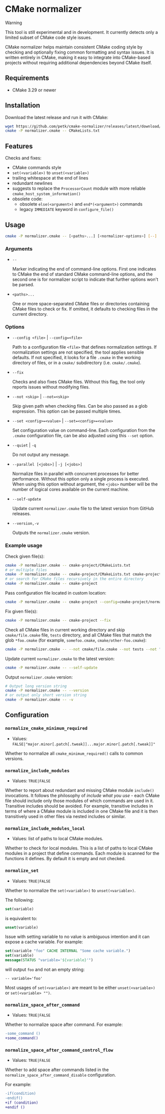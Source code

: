 # CMake normalizer

> [!WARNING]
> This tool is still experimental and in development. It currently detects only
> a limited subset of CMake code style issues.

CMake normalizer helps maintain consistent CMake coding style by checking and
optionally fixing common formatting and syntax issues. It is written entirely in
CMake, making it easy to integrate into CMake-based projects without requiring
additional dependencies beyond CMake itself.

## Requirements

* CMake 3.29 or newer

## Installation

Download the latest release and run it with CMake:

```sh
wget https://github.com/petk/cmake-normalizer/releases/latest/download/normalizer.cmake
cmake -P normalizer.cmake -- CMakeLists.txt
```

## Features

Checks and fixes:

* CMake commands style
* `set(<variable>)` to `unset(<variable>)`
* trailing whitespace at the end of lines
* redundant newlines
* suggests to replace the `ProcessorCount` module with more reliable
  `cmake_host_system_information()`
* obsolete code:
  * obsolete `else(<argument>)` and `end*(<argument>)` commands
  * legacy `IMMEDIATE` keyword in `configure_file()`

## Usage

```sh
cmake -P normalizer.cmake -- [<paths>...] [<normalizer-options>] [--]
```

### Arguments

* `--`

  Marker indicating the end of command-line options. First one indicates to
  CMake the end of standard CMake command-line options, and the second one is
  for normalizer script to indicate that further options won't be parsed.

* `<paths>...`

  One or more space-separated CMake files or directories containing CMake files
  to check or fix. If omitted, it defaults to checking files in the current
  directory.

### Options

* `--config <file>` | `--config=<file>`

  Path to a configuration file `<file>` that defines normalization settings. If
  normalization settings are not specified, the tool applies sensible defaults.
  If not specified, it looks for a file `.cmake` in the working directory of
  files, or in a `cmake/` subdirectory (i.e. `cmake/.cmake`).

* `--fix`

  Checks and also fixes CMake files. Without this flag, the tool only reports
  issues without modifying files.

* `--not <skip>` | `--not=<skip>`

  Skip given path when checking files. Can be also passed as a glob expression.
  This option can be passed multiple times.

* `--set <config>=<value>` | `--set=<config>=<value>`

  Set configuration value on command-line. Each configuration from the `.cmake`
  configuration file, can be also adjusted using this `--set` option.

* `--quiet` | `-q`

  Do not output any message.

* `--parallel [<jobs>]` | `-j [<jobs>]`

  Normalize files in parallel with concurrent processes for better performance.
  Without this option only a single process is executed. When using this option
  without argument, the `<jobs>` number will be the number of logical cores
  available on the current machine.

* `--self-update`

  Update current `normalizer.cmake` file to the latest version from GitHub
  releases.

* `--version,-v`

  Outputs the `normalizer.cmake` version.

### Example usage

Check given file(s):

```sh
cmake -P normalizer.cmake -- cmake-project/CMakeLists.txt
# or multiple files
cmake -P normalizer.cmake -- cmake-project/CMakeLists.txt cmake-project/foo.cmake
# or search for CMake files recursively in the entire directory
cmake -P normalizer.cmake -- cmake-project
```

Pass configuration file located in custom location:

```sh
cmake -P normalizer.cmake -- cmake-project --config=cmake-project/normalizer-config.cmake
```

Fix given file(s):

```sh
cmake -P normalizer.cmake -- cmake-project --fix
```

Check all CMake files in current working directory and skip
`cmake/file.cmake` file, `tests` directory, and all CMake files that match the
glob `*foo.cmake` (for example, `somefoo.cmake`, `cmake/other-foo.cmake`):

```sh
cmake -P normalizer.cmake -- --not cmake/file.cmake --not tests --not "*foo.cmake"
```

Update current `normalizer.cmake` to the latest version:

```sh
cmake -P normalizer.cmake -- --self-update
```

Output `normalizer.cmake` version:

```sh
# Output long version string
cmake -P normalizer.cmake -- --version
# or output only short version string
cmake -P normalizer.cmake -- -v
```

## Configuration

### `normalize_cmake_minimum_required`

* Values: `FALSE|"major.minor[.patch[.tweak]]...major.minor[.patch[.tweak]]"`

Whether to normalize all `cmake_minimum_required()` calls to common versions.

### `normalize_include_modules`

* Values: `TRUE|FALSE`

Whether to report about redundant and missing CMake module `include()`
invocations. It follows the philosophy of *include what you use* - each CMake
file should include only those modules of which commands are used in it.
Transitive includes should be avoided. For example, transitive includes in terms
of where a CMake module is included in one CMake file and it is then
transitively used in other files via nested includes or similar.

### `normalize_include_modules_local`

* Values: list of paths to local CMake modules.

Whether to check for local modules. This is a list of paths to local CMake
modules in a project that define commands. Each module is scanned for the
functions it defines. By default it is empty and not checked.

### `normalize_set`

* Values: `TRUE|FALSE`

Whether to normalize the `set(<variable>)` to `unset(<variable>)`.

The following:

```cmake
set(variable)
```

is equivalent to:

```cmake
unset(variable)
```

Issue with setting variable to no value is ambiguous intention and it can expose
a cache variable. For example:

```cmake
set(variable "foo" CACHE INTERNAL "Some cache variable.")
set(variable)
message(STATUS "variable='${variable}'")
```

will output `foo` and not an empty string:

```
-- variable='foo'
```

Most usages of `set(<variable>)` are meant to be either `unset(<variable>)` or
`set(<variable> "")`.

### `normalize_space_after_command`

* Values: `TRUE|FALSE`

Whether to normalize space after command. For example:

```diff
-some_command ()
+some_command()
```

### `normalize_space_after_command_control_flow`

* Values: `TRUE|FALSE`

Whether to add space after commands listed in the
`normalize_space_after_command_disable` configuration.

For example:

```diff
-if(condition)
-endif()
+if (condition)
+endif ()
```
